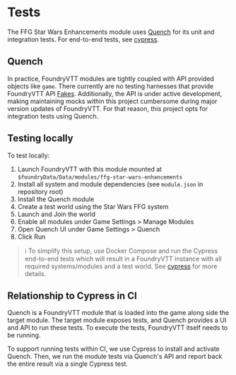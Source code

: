 # Tests

The FFG Star Wars Enhancements module uses [Quench](https://github.com/Ethaks/FVTT-Quench) for its unit and integration tests. For end-to-end tests, see [cypress](../cypress/README.md).

## Quench

In practice, FoundryVTT modules are tightly coupled with API provided objects like `game`.
There currently are no testing harnesses that provide FoundryVTT API
[Fakes](https://www.martinfowler.com/articles/mocksArentStubs.html).
Additionally, the API is under active development, making maintaining mocks within this project cumbersome during major version updates of FoundryVTT.
For that reason, this project opts for integration tests using Quench.

## Testing locally

To test locally:

1. Launch FoundryVTT with this module mounted at `$foundryData/Data/modules/ffg-star-wars-enhancements`
2. Install all system and module dependencies (see `module.json` in repository root)
3. Install the Quench module
4. Create a test world using the Star Wars FFG system
5. Launch and Join the world
6. Enable all modules under Game Settings > Manage Modules
7. Open Quench UI under Game Settings > Quench
8. Click Run

> :information_source: To simplify this setup, use Docker Compose and run the Cypress end-to-end tests which will result in a FoundryVTT instance with all required systems/modules and a test world. See [cypress](../cypress/README.md) for more details.

## Relationship to Cypress in CI

Quench is a FoundryVTT module that is loaded into the game along side the target module.
The target module exposes tests, and Quench provides a UI and API to run these tests.
To execute the tests, FoundryVTT itself needs to be running.

To support running tests within CI, we use Cypress to install and activate Quench.
Then, we run the module tests via Quench's API and report back the entire result via a single Cypress test.